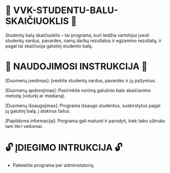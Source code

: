 # 🛑 VVK-STUDENTU-BALU-SKAIČIUOKLIS 🛑
Studentų balų skaičiuoklis – tai programa, kuri leidžia vartotojui įvesti studentų vardus, pavardes, namų darbų rezultatus ir egzamino rezultatą, ir pagal tai skaičiuoja galutinį studento balą.

# 📜 NAUDOJIMOSI INSTRUKCIJA 📜

[Duomenų įvedimas]:
Įveskite studentų vardus, pavardes ir jų pažymius.

[Duomenų apdorojimas]:
Pasirinkite norimą galutinio balo skaičiavimo metodą (vidurkį ar medianą).

[Duomenų išsaugojimas]:
Programa išsaugo studentus, suskirstytus pagal jų galutinį balą, į atskirus failus.

[Papildoma informacija]:
Programa gali matuoti ir parodyti, kiek laiko užtruko tam tikri veiksmai.

# 🔓 ĮDIEGIMO INTRUKCIJA 🔓

[ATSISIUNTIMAS]:
[(DOWNLOAD)](https://github.com/Mackka2k/VVK-STUDENTU-BALU-SKAICIUOKLIS/releases/download/V1.0.0/1_PAVYZDYS.7z)https://github.com/Mackka2k/VVK-STUDENTU-BALU-SKAICIUOKLIS/releases/download/V1.0.0/1_PAVYZDYS.7z

* Paleiskite programa per administatorių.


